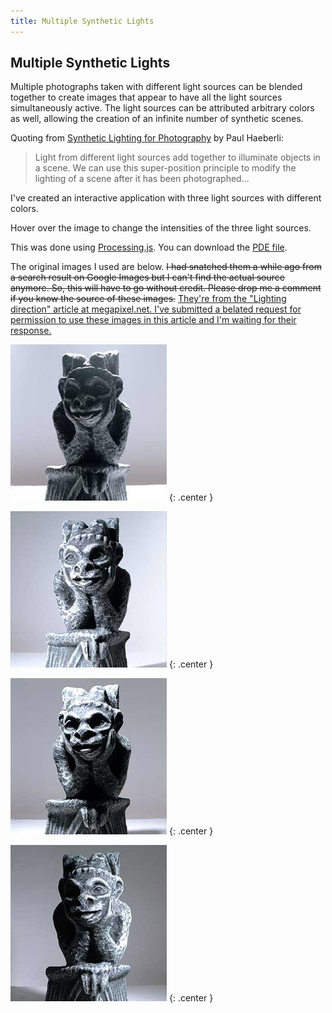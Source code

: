 ```yaml
---
title: Multiple Synthetic Lights
---
```


## Multiple Synthetic Lights

Multiple photographs taken with different light sources can be blended together to create images that appear to have all the light sources simultaneously active. The light sources can be attributed arbitrary colors as well, allowing the creation of an infinite number of synthetic scenes.

Quoting from [Synthetic Lighting for Photography](http://www.graficaobscura.com/synth/) by Paul Haeberli:

> Light from different light sources add together to illuminate objects in a scene. We can use this super-position principle to modify the lighting of a scene after it has been photographed...

I've created an interactive application with three light sources with different colors.

<div class="center">
  <script src="https://cdnjs.cloudflare.com/ajax/libs/processing.js/1.4.8/processing.min.js"></script>
  <canvas data-processing-sources="multi_light.pde" width="250" height="250"></canvas>
</div>

Hover over the image to change the intensities of the three light sources.

This was done using [Processing.js](http://processingjs.org/). You can download the [PDE file](multi_light.pde).

The original images I used are below. <del>I had snatched them a while ago from a search result on Google Images but I can't find the actual source anymore. So, this will have to go without credit. Please drop me a comment if you know the source of these images.</del> <ins>They're from the ["Lighting direction" article](http://www.megapixel.net/html/articles/article-lightdir.php) at [megapixel.net](http://www.megapixel.net/). I've submitted a belated request for permission to use these images in this article and I'm waiting for their response.</ins>

![Ambient light](i/lighting-11.jpg "Ambient light")
{: .center }

![Light coming from the left](i/lighting-09.jpg "Light coming from the left")
{: .center }

![Light coming from the top](i/lighting-10.jpg "Light coming from the top")
{: .center }

![Light coming from the right](i/lighting-14.jpg "Light coming from the right")
{: .center }
